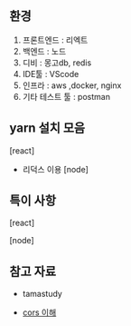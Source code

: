 ## 환경

1. 프론트엔드 : 리엑트
2. 백엔드 : 노드
3. 디비 : 몽고db, redis
4. IDE툴 : VScode
5. 인프라 : aws ,docker, nginx
6. 기타 테스트 툴 : postman

## yarn 설치 모음

[react]

- 리덕스 이용
  [node]

## 특이 사항

[react]

[node]

## 참고 자료

- tamastudy

- [cors 이해](https://velog.io/@leejh3224/CORS-Real-examples-8yjnloovl5)

